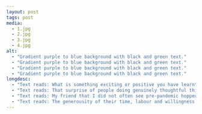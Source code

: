 ```yaml
---
layout: post
tags: post
media:
  - 1.jpg
  - 2.jpg
  - 3.jpg
  - 4.jpg  
alt:
  - "Gradient purple to blue background with black and green text."
  - "Gradient purple to blue background with black and green text."
  - "Gradient purple to blue background with black and green text."
  - "Gradient purple to blue background with black and green text."
longdesc:
  - "Text reads: What is something exciting or positive you have learnt about yourself during the pandemic?"
  - "Text reads: That surprise of people doing genuinely thoughtful things. I was helping the family business during a critical time which required a lot of physical labour and was in a lot of pain."
  - "Text reads: My friend that I did not often see pre-pandemic hopped on their bike and delivered some pain medication that I did not have on hand at the time."
  - "Text reads: The generousity of their time, labour and willingness to help while I was struggling — I’ve never had someone do that before and its truly something I am immensely thankful for. It is also something I want to return."
---
```

